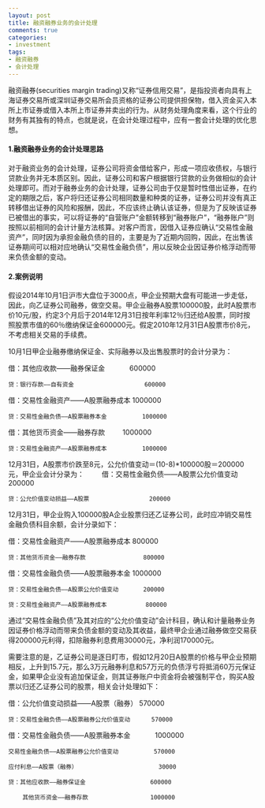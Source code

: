```yaml
---
layout: post
title: 融资融券业务的会计处理
comments: true
categories:
- investment
tags:
- 融资融券
- 会计处理
---
```


融资融券(securities margin trading)又称“证券信用交易”，是指投资者向具有上海证券交易所或深圳证券交易所会员资格的证券公司提供担保物，借入资金买入本所上市证券或借入本所上市证券并卖出的行为。从财务处理角度来看，这个行业的财务有其独有的特点，也就是说，在会计处理过程中，应有一套会计处理的优化思想。

#### 1.融资融券业务的会计处理思路

对于融资业务的会计处理，证券公司将资金借给客户，形成一项应收债权，与银行贷款业务并无本质区别。因此，证券公司和客户根据银行贷款的业务做相似的会计处理即可。而对于融券业务的会计处理，证券公司由于仅是暂时性借出证券，在约定的期限之后，客户将归还证券公司相同数量和种类的证券，证券公司并没有真正转移借出证券的风险和报酬，因此，不应该终止确认该证券，但是为了反映该证券已被借出的事实，可以将证券的“自营账户”金额转移到“融券账户”，“融券账户”则按照以前相同的会计计量方法核算。对客户而言，因借入证券应确认“交易性金融资产”，同时因为承担金融负债的目的，主要是为了近期内回购，因此，在出售该证券期间可以相对应地确认“交易性金融负债”，用以反映企业因证券价格浮动而带来负债金额的变动。

#### 2.案例说明

假设2014年10月1日沪市大盘位于3000点，甲企业预期大盘有可能进一步走低，因此，向乙证券公司融券，做空交易。甲企业融券A股票100000股，此时A股票市价10元/股，约定3个月后于2014年12月31日按年利率12％归还给A股票，同时按照股票市值的60％缴纳保证金600000元。假定2010年12月31日A股票市价8元，不考虑相关交易的手续费。

10月1日甲企业融券缴纳保证金、实际融券以及出售股票时的会计分录为：

借：其他应收款——融券保证金 　　　               600000
	
	贷：银行存款——自有资金 　　 　　　　        600000
	
借：交易性金融资产——A股票融券成本              1000000
	
	贷：交易性金融负债——A股票融券本金          1000000

借：其他货币资金——融券存款 　　                1000000
	
	贷：交易性金融资产——A股票融券成本          1000000	

12月31日，A股票市价跌至8元，公允价值变动＝(10-8)*100000股＝200000元，甲企业会计分录为：
　　
借：交易性金融负债——A股票公允价值变动           200000

	贷：公允价值变动损益——A股票                 200000
	
12月31日，甲企业购入100000股A企业股票归还乙证券公司，此时应冲销交易性金融负债科目余额，会计分录如下：
    
借：交易性金融资产——A股票融券成本               800000

	贷：其他货币资金——融券存款 　　　　　       800000
	
借：交易性金融负债——A股票融券本金              1000000

	贷：交易性金融负债——A股票公允价值变动       200000
	
	贷：交易性金融资产——A股票融券成本           800000
	
通过“交易性金融负债”及其对应的“公允价值变动”会计科目，确认和计量融券业务因证券价格浮动而带来负债金额的变动及其收益，最终甲企业通过融券做空交易获得200000元利得，扣除融券利息费用30000元，净利润170000元。

需要注意的是，乙证券公司是逐日盯市，假如12月20日A股票的价格与甲企业预期相反，上升到15.7元，那么3万元融券利息和57万元的负债浮亏将抵消60万元保证金，如果甲企业没有追加保证金，则其证券账户中资金将会被强制平仓，购买A股票以归还乙证券公司的股票，相关会计处理如下：

借：公允价值变动损益——A股票（融券）                570000

	贷：交易性金融负债——A股票融券公允价值变动      570000
	
借：交易性金融负债——A股票融券本金 　　　          1000000

	交易性金融负债——A股票融券公允价值变动          570000
	
	应付利息——A股票（融券） 　　　　　　            30000
	
    贷：其他应收款——融券保证金 　　　　　　　　    600000

        其他货币资金——融券存款 　　　　　　　     1000000
